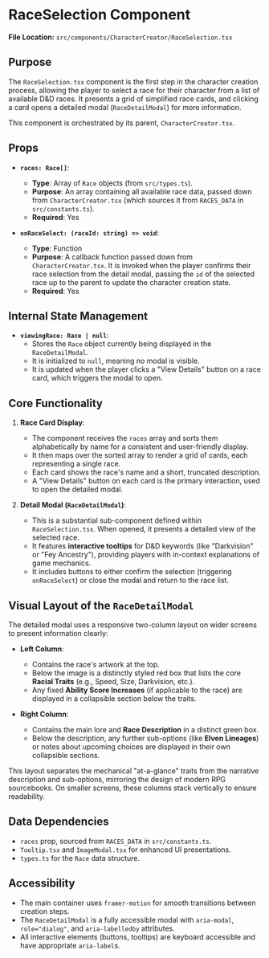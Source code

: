 # RaceSelection Component

**File Location:** `src/components/CharacterCreator/RaceSelection.tsx`

## Purpose

The `RaceSelection.tsx` component is the first step in the character creation process, allowing the player to select a race for their character from a list of available D&D races. It presents a grid of simplified race cards, and clicking a card opens a detailed modal (`RaceDetailModal`) for more information.

This component is orchestrated by its parent, `CharacterCreator.tsx`.

## Props

*   **`races: Race[]`**:
    *   **Type**: Array of `Race` objects (from `src/types.ts`).
    *   **Purpose**: An array containing all available race data, passed down from `CharacterCreator.tsx` (which sources it from `RACES_DATA` in `src/constants.ts`).
    *   **Required**: Yes

*   **`onRaceSelect: (raceId: string) => void`**:
    *   **Type**: Function
    *   **Purpose**: A callback function passed down from `CharacterCreator.tsx`. It is invoked when the player confirms their race selection from the detail modal, passing the `id` of the selected race up to the parent to update the character creation state.
    *   **Required**: Yes

## Internal State Management

*   **`viewingRace: Race | null`**:
    *   Stores the `Race` object currently being displayed in the `RaceDetailModal`.
    *   It is initialized to `null`, meaning no modal is visible.
    *   It is updated when the player clicks a "View Details" button on a race card, which triggers the modal to open.

## Core Functionality

1.  **Race Card Display**:
    *   The component receives the `races` array and sorts them alphabetically by name for a consistent and user-friendly display.
    *   It then maps over the sorted array to render a grid of cards, each representing a single race.
    *   Each card shows the race's name and a short, truncated description.
    *   A "View Details" button on each card is the primary interaction, used to open the detailed modal.

2.  **Detail Modal (`RaceDetailModal`)**:
    *   This is a substantial sub-component defined within `RaceSelection.tsx`. When opened, it presents a detailed view of the selected race.
    *   It features **interactive tooltips** for D&D keywords (like "Darkvision" or "Fey Ancestry"), providing players with in-context explanations of game mechanics.
    *   It includes buttons to either confirm the selection (triggering `onRaceSelect`) or close the modal and return to the race list.

## Visual Layout of the `RaceDetailModal`

The detailed modal uses a responsive two-column layout on wider screens to present information clearly:

*   **Left Column**:
    *   Contains the race's artwork at the top.
    *   Below the image is a distinctly styled red box that lists the core **Racial Traits** (e.g., Speed, Size, Darkvision, etc.).
    *   Any fixed **Ability Score Increases** (if applicable to the race) are displayed in a collapsible section below the traits.

*   **Right Column**:
    *   Contains the main lore and **Race Description** in a distinct green box.
    *   Below the description, any further sub-options (like **Elven Lineages**) or notes about upcoming choices are displayed in their own collapsible sections.

This layout separates the mechanical "at-a-glance" traits from the narrative description and sub-options, mirroring the design of modern RPG sourcebooks. On smaller screens, these columns stack vertically to ensure readability.

## Data Dependencies

*   `races` prop, sourced from `RACES_DATA` in `src/constants.ts`.
*   `Tooltip.tsx` and `ImageModal.tsx` for enhanced UI presentations.
*   `types.ts` for the `Race` data structure.

## Accessibility
*   The main container uses `framer-motion` for smooth transitions between creation steps.
*   The `RaceDetailModal` is a fully accessible modal with `aria-modal`, `role="dialog"`, and `aria-labelledby` attributes.
*   All interactive elements (buttons, tooltips) are keyboard accessible and have appropriate `aria-label`s.
